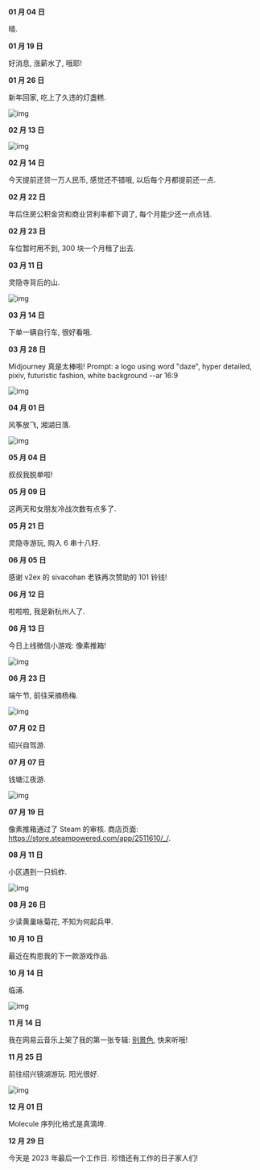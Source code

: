 **01 月 04 日**

晴.

**01 月 19 日**

好消息, 涨薪水了, 哦耶!

**01 月 26 日**

新年回家, 吃上了久违的灯盏糕.

![img](../../img/diary/2023/lantern.jpg)

**02 月 13 日**

![img](../../img/diary/2023/boat_in_the_rain.jpg)

**02 月 14 日**

今天提前还贷一万人民币, 感觉还不错哦, 以后每个月都提前还一点.

**02 月 22 日**

年后住房公积金贷和商业贷利率都下调了, 每个月能少还一点点钱.

**02 月 23 日**

车位暂时用不到, 300 块一个月租了出去.

**03 月 11 日**

灵隐寺背后的山.

![img](../../img/diary/2023/lingyin.jpg)

**03 月 14 日**

下单一辆自行车, 很好看哦.

**03 月 28 日**

Midjourney 真是太棒啦! Prompt: a logo using word "daze", hyper detailed, pixiv, futuristic fashion, white background --ar 16:9

![img](../../img/diary/2023/daze.jpg)

**04 月 01 日**

风筝放飞, 湘湖日落.

![img](../../img/diary/2023/sunset.jpg)

**05 月 04 日**

叔叔我脱单啦!

**05 月 09 日**

这两天和女朋友冷战次数有点多了.

**05 月 21 日**

灵隐寺游玩, 购入 6 串十八籽.

**06 月 05 日**

感谢 v2ex 的 sivacohan 老铁再次赞助的 101 铃钱!

**06 月 12 日**

啦啦啦, 我是新杭州人了.

**06 月 13 日**

今日上线微信小游戏: 像素推箱!

![img](../../img/diary/2023/boxes.jpg)

**06 月 23 日**

端午节, 前往采摘杨梅.

![img](../../img/diary/2023/bayberry.jpg)

**07 月 02 日**

绍兴自驾游.

**07 月 07 日**

钱塘江夜游.

![img](../../img/diary/2023/qiantang.jpg)

**07 月 19 日**

像素推箱通过了 Steam 的审核. 商店页面: <https://store.steampowered.com/app/2511610/_/>.

**08 月 11 日**

小区遇到一只蚂蚱.

![img](../../img/diary/2023/grasshopper.jpg)

**08 月 26 日**

少读黄巢咏菊花, 不知为何起兵甲.

**10 月 10 日**

最近在构思我的下一款游戏作品.

**10 月 14 日**

临浦.

![img](../../img/diary/2023/linpu.jpg)

**11 月 14 日**

我在网易云音乐上架了我的第一张专辑: [别景色](https://music.163.com/#/album?id=178829929), 快来听哦!

**11 月 25 日**

前往绍兴镜湖游玩. 阳光很好.

![img](../../img/diary/2023/mirror_lake.jpg)

**12 月 01 日**

Molecule 序列化格式是真滴垮.

**12 月 29 日**

今天是 2023 年最后一个工作日. 珍惜还有工作的日子家人们!
